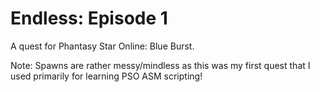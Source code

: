 # Endless: Episode 1
A quest for Phantasy Star Online: Blue Burst.

Note: Spawns are rather messy/mindless as this was my first quest that I used primarily for learning PSO ASM scripting!
